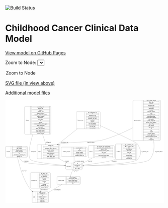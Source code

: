 <link rel='stylesheet' href="assets/style.css">
<link rel='stylesheet' href="https://unpkg.com/leaflet@1.5.1/dist/leaflet.css" integrity="sha512-xwE/Az9zrjBIphAcBb3F6JVqxf46+CDLwfLMHloNu6KEQCAWi6HcDUbeOfBIptF7tcCzusKFjFw2yuvEpDL9wQ==" crossorigin="">
<script type="text/javascript" src="https://code.jquery.com/jquery-3.2.1.min.js"></script>
<script type="text/javascript"  src="https://unpkg.com/leaflet@1.5.1/dist/leaflet.js"></script>
<script type="text/javascript" src="assets/actions.js"></script>

![Build Status](https://github.com/CBIIT/c3d-model/actions/workflows/model-test-and-deploy.yml/badge.svg)

# Childhood Cancer Clinical Data Model

[View model on GitHub Pages](https://cbiit.github.io/c3d-model/)


Zoom to Node: <select id="node_select">
  <option value="">Zoom to Node</option>
</select>
<div id="model"></div>

<p>
<a href="./model-desc/c3d-model.svg">SVG file (in view above)</a>
<p>
<a href="./model-desc">Additional model files</a>
<div id='graph' style='display:off;'>
<svg width="2350pt" height="1528pt"
 viewBox="0.00 0.00 2349.50 1528.00" xmlns="http://www.w3.org/2000/svg" xmlns:xlink="http://www.w3.org/1999/xlink">
<g id="graph0" class="graph" transform="scale(1 1) rotate(0) translate(4 1524)">
<title>Perl</title>
<polygon fill="#ffffff" stroke="transparent" points="-4,4 -4,-1524 2345.5,-1524 2345.5,4 -4,4"/>
<!-- genetic_analysis -->
<g id="node1" class="node">
<title>genetic_analysis</title>
<path fill="none" stroke="#000000" d="M1901.5,-921.5C1901.5,-921.5 2285.5,-921.5 2285.5,-921.5 2291.5,-921.5 2297.5,-927.5 2297.5,-933.5 2297.5,-933.5 2297.5,-1507.5 2297.5,-1507.5 2297.5,-1513.5 2291.5,-1519.5 2285.5,-1519.5 2285.5,-1519.5 1901.5,-1519.5 1901.5,-1519.5 1895.5,-1519.5 1889.5,-1513.5 1889.5,-1507.5 1889.5,-1507.5 1889.5,-933.5 1889.5,-933.5 1889.5,-927.5 1895.5,-921.5 1901.5,-921.5"/>
<text text-anchor="middle" x="1957" y="-1216.8" font-family="Times,serif" font-size="14.00" fill="#000000">genetic_analysis</text>
<polyline fill="none" stroke="#000000" points="2024.5,-921.5 2024.5,-1519.5 "/>
<text text-anchor="middle" x="2035" y="-1216.8" font-family="Times,serif" font-size="14.00" fill="#000000"> </text>
<polyline fill="none" stroke="#000000" points="2045.5,-921.5 2045.5,-1519.5 "/>
<text text-anchor="middle" x="2161" y="-1504.3" font-family="Times,serif" font-size="14.00" fill="#000000">age_at_genetic_analysis</text>
<polyline fill="none" stroke="#000000" points="2045.5,-1496.5 2276.5,-1496.5 "/>
<text text-anchor="middle" x="2161" y="-1481.3" font-family="Times,serif" font-size="14.00" fill="#000000">allelic_ratio</text>
<polyline fill="none" stroke="#000000" points="2045.5,-1473.5 2276.5,-1473.5 "/>
<text text-anchor="middle" x="2161" y="-1458.3" font-family="Times,serif" font-size="14.00" fill="#000000">alteration</text>
<polyline fill="none" stroke="#000000" points="2045.5,-1450.5 2276.5,-1450.5 "/>
<text text-anchor="middle" x="2161" y="-1435.3" font-family="Times,serif" font-size="14.00" fill="#000000">alteration_effect</text>
<polyline fill="none" stroke="#000000" points="2045.5,-1427.5 2276.5,-1427.5 "/>
<text text-anchor="middle" x="2161" y="-1412.3" font-family="Times,serif" font-size="14.00" fill="#000000">alteration_type</text>
<polyline fill="none" stroke="#000000" points="2045.5,-1404.5 2276.5,-1404.5 "/>
<text text-anchor="middle" x="2161" y="-1389.3" font-family="Times,serif" font-size="14.00" fill="#000000">chromosome</text>
<polyline fill="none" stroke="#000000" points="2045.5,-1381.5 2276.5,-1381.5 "/>
<text text-anchor="middle" x="2161" y="-1366.3" font-family="Times,serif" font-size="14.00" fill="#000000">cytoband</text>
<polyline fill="none" stroke="#000000" points="2045.5,-1358.5 2276.5,-1358.5 "/>
<text text-anchor="middle" x="2161" y="-1343.3" font-family="Times,serif" font-size="14.00" fill="#000000">dna_index_numeric</text>
<polyline fill="none" stroke="#000000" points="2045.5,-1335.5 2276.5,-1335.5 "/>
<text text-anchor="middle" x="2161" y="-1320.3" font-family="Times,serif" font-size="14.00" fill="#000000">exon</text>
<polyline fill="none" stroke="#000000" points="2045.5,-1312.5 2276.5,-1312.5 "/>
<text text-anchor="middle" x="2161" y="-1297.3" font-family="Times,serif" font-size="14.00" fill="#000000">fusion_partner_exon</text>
<polyline fill="none" stroke="#000000" points="2045.5,-1289.5 2276.5,-1289.5 "/>
<text text-anchor="middle" x="2161" y="-1274.3" font-family="Times,serif" font-size="14.00" fill="#000000">fusion_partner_gene</text>
<polyline fill="none" stroke="#000000" points="2045.5,-1266.5 2276.5,-1266.5 "/>
<text text-anchor="middle" x="2161" y="-1251.3" font-family="Times,serif" font-size="14.00" fill="#000000">fusion_partner_transcript</text>
<polyline fill="none" stroke="#000000" points="2045.5,-1243.5 2276.5,-1243.5 "/>
<text text-anchor="middle" x="2161" y="-1228.3" font-family="Times,serif" font-size="14.00" fill="#000000">gene_symbol</text>
<polyline fill="none" stroke="#000000" points="2045.5,-1220.5 2276.5,-1220.5 "/>
<text text-anchor="middle" x="2161" y="-1205.3" font-family="Times,serif" font-size="14.00" fill="#000000">genetic_analysis_id</text>
<polyline fill="none" stroke="#000000" points="2045.5,-1197.5 2276.5,-1197.5 "/>
<text text-anchor="middle" x="2161" y="-1182.3" font-family="Times,serif" font-size="14.00" fill="#000000">genomic_source_category</text>
<polyline fill="none" stroke="#000000" points="2045.5,-1174.5 2276.5,-1174.5 "/>
<text text-anchor="middle" x="2161" y="-1159.3" font-family="Times,serif" font-size="14.00" fill="#000000">hgvs_coding</text>
<polyline fill="none" stroke="#000000" points="2045.5,-1151.5 2276.5,-1151.5 "/>
<text text-anchor="middle" x="2161" y="-1136.3" font-family="Times,serif" font-size="14.00" fill="#000000">hgvs_genome</text>
<polyline fill="none" stroke="#000000" points="2045.5,-1128.5 2276.5,-1128.5 "/>
<text text-anchor="middle" x="2161" y="-1113.3" font-family="Times,serif" font-size="14.00" fill="#000000">hgvs_protein</text>
<polyline fill="none" stroke="#000000" points="2045.5,-1105.5 2276.5,-1105.5 "/>
<text text-anchor="middle" x="2161" y="-1090.3" font-family="Times,serif" font-size="14.00" fill="#000000">id</text>
<polyline fill="none" stroke="#000000" points="2045.5,-1082.5 2276.5,-1082.5 "/>
<text text-anchor="middle" x="2161" y="-1067.3" font-family="Times,serif" font-size="14.00" fill="#000000">iscn</text>
<polyline fill="none" stroke="#000000" points="2045.5,-1059.5 2276.5,-1059.5 "/>
<text text-anchor="middle" x="2161" y="-1044.3" font-family="Times,serif" font-size="14.00" fill="#000000">method</text>
<polyline fill="none" stroke="#000000" points="2045.5,-1036.5 2276.5,-1036.5 "/>
<text text-anchor="middle" x="2161" y="-1021.3" font-family="Times,serif" font-size="14.00" fill="#000000">reference_genome</text>
<polyline fill="none" stroke="#000000" points="2045.5,-1013.5 2276.5,-1013.5 "/>
<text text-anchor="middle" x="2161" y="-998.3" font-family="Times,serif" font-size="14.00" fill="#000000">reported_significance</text>
<polyline fill="none" stroke="#000000" points="2045.5,-990.5 2276.5,-990.5 "/>
<text text-anchor="middle" x="2161" y="-975.3" font-family="Times,serif" font-size="14.00" fill="#000000">reported_significance_system</text>
<polyline fill="none" stroke="#000000" points="2045.5,-967.5 2276.5,-967.5 "/>
<text text-anchor="middle" x="2161" y="-952.3" font-family="Times,serif" font-size="14.00" fill="#000000">result</text>
<polyline fill="none" stroke="#000000" points="2045.5,-944.5 2276.5,-944.5 "/>
<text text-anchor="middle" x="2161" y="-929.3" font-family="Times,serif" font-size="14.00" fill="#000000">+ 6 properties</text>
<polyline fill="none" stroke="#000000" points="2276.5,-921.5 2276.5,-1519.5 "/>
<text text-anchor="middle" x="2287" y="-1216.8" font-family="Times,serif" font-size="14.00" fill="#000000"> </text>
</g>
<!-- participant -->
<g id="node10" class="node">
<title>participant</title>
<path fill="none" stroke="#000000" d="M901,-495.5C901,-495.5 1132,-495.5 1132,-495.5 1138,-495.5 1144,-501.5 1144,-507.5 1144,-507.5 1144,-575.5 1144,-575.5 1144,-581.5 1138,-587.5 1132,-587.5 1132,-587.5 901,-587.5 901,-587.5 895,-587.5 889,-581.5 889,-575.5 889,-575.5 889,-507.5 889,-507.5 889,-501.5 895,-495.5 901,-495.5"/>
<text text-anchor="middle" x="937" y="-537.8" font-family="Times,serif" font-size="14.00" fill="#000000">participant</text>
<polyline fill="none" stroke="#000000" points="985,-495.5 985,-587.5 "/>
<text text-anchor="middle" x="995.5" y="-537.8" font-family="Times,serif" font-size="14.00" fill="#000000"> </text>
<polyline fill="none" stroke="#000000" points="1006,-495.5 1006,-587.5 "/>
<text text-anchor="middle" x="1064.5" y="-572.3" font-family="Times,serif" font-size="14.00" fill="#000000">id</text>
<polyline fill="none" stroke="#000000" points="1006,-564.5 1123,-564.5 "/>
<text text-anchor="middle" x="1064.5" y="-549.3" font-family="Times,serif" font-size="14.00" fill="#000000">participant_id</text>
<polyline fill="none" stroke="#000000" points="1006,-541.5 1123,-541.5 "/>
<text text-anchor="middle" x="1064.5" y="-526.3" font-family="Times,serif" font-size="14.00" fill="#000000">race</text>
<polyline fill="none" stroke="#000000" points="1006,-518.5 1123,-518.5 "/>
<text text-anchor="middle" x="1064.5" y="-503.3" font-family="Times,serif" font-size="14.00" fill="#000000">sex_at_birth</text>
<polyline fill="none" stroke="#000000" points="1123,-495.5 1123,-587.5 "/>
<text text-anchor="middle" x="1133.5" y="-537.8" font-family="Times,serif" font-size="14.00" fill="#000000"> </text>
</g>
<!-- genetic_analysis&#45;&gt;participant -->
<g id="edge14" class="edge">
<title>genetic_analysis&#45;&gt;participant</title>
<path fill="none" stroke="#000000" d="M2195.7522,-921.1316C2210.6882,-821.0081 2202.756,-715.536 2136.5,-639 2073.3671,-566.0716 1439.8958,-547.6353 1154.5569,-543.0202"/>
<polygon fill="#000000" stroke="#000000" points="1154.1937,-539.5141 1144.1396,-542.8553 1154.0829,-546.5132 1154.1937,-539.5141"/>
<text text-anchor="middle" x="2271.5" y="-750.8" font-family="Times,serif" font-size="14.00" fill="#000000">of_genetic_analysis</text>
</g>
<!-- sample -->
<g id="node11" class="node">
<title>sample</title>
<path fill="none" stroke="#000000" d="M479.5,-651C479.5,-651 793.5,-651 793.5,-651 799.5,-651 805.5,-657 805.5,-663 805.5,-663 805.5,-846 805.5,-846 805.5,-852 799.5,-858 793.5,-858 793.5,-858 479.5,-858 479.5,-858 473.5,-858 467.5,-852 467.5,-846 467.5,-846 467.5,-663 467.5,-663 467.5,-657 473.5,-651 479.5,-651"/>
<text text-anchor="middle" x="501.5" y="-750.8" font-family="Times,serif" font-size="14.00" fill="#000000">sample</text>
<polyline fill="none" stroke="#000000" points="535.5,-651 535.5,-858 "/>
<text text-anchor="middle" x="546" y="-750.8" font-family="Times,serif" font-size="14.00" fill="#000000"> </text>
<polyline fill="none" stroke="#000000" points="556.5,-651 556.5,-858 "/>
<text text-anchor="middle" x="670.5" y="-842.8" font-family="Times,serif" font-size="14.00" fill="#000000">anatomic_site</text>
<polyline fill="none" stroke="#000000" points="556.5,-835 784.5,-835 "/>
<text text-anchor="middle" x="670.5" y="-819.8" font-family="Times,serif" font-size="14.00" fill="#000000">id</text>
<polyline fill="none" stroke="#000000" points="556.5,-812 784.5,-812 "/>
<text text-anchor="middle" x="670.5" y="-796.8" font-family="Times,serif" font-size="14.00" fill="#000000">participant_age_at_collection</text>
<polyline fill="none" stroke="#000000" points="556.5,-789 784.5,-789 "/>
<text text-anchor="middle" x="670.5" y="-773.8" font-family="Times,serif" font-size="14.00" fill="#000000">percent_necrosis</text>
<polyline fill="none" stroke="#000000" points="556.5,-766 784.5,-766 "/>
<text text-anchor="middle" x="670.5" y="-750.8" font-family="Times,serif" font-size="14.00" fill="#000000">percent_tumor</text>
<polyline fill="none" stroke="#000000" points="556.5,-743 784.5,-743 "/>
<text text-anchor="middle" x="670.5" y="-727.8" font-family="Times,serif" font-size="14.00" fill="#000000">sample_description</text>
<polyline fill="none" stroke="#000000" points="556.5,-720 784.5,-720 "/>
<text text-anchor="middle" x="670.5" y="-704.8" font-family="Times,serif" font-size="14.00" fill="#000000">sample_id</text>
<polyline fill="none" stroke="#000000" points="556.5,-697 784.5,-697 "/>
<text text-anchor="middle" x="670.5" y="-681.8" font-family="Times,serif" font-size="14.00" fill="#000000">sample_tumor_status</text>
<polyline fill="none" stroke="#000000" points="556.5,-674 784.5,-674 "/>
<text text-anchor="middle" x="670.5" y="-658.8" font-family="Times,serif" font-size="14.00" fill="#000000">tumor_classification</text>
<polyline fill="none" stroke="#000000" points="784.5,-651 784.5,-858 "/>
<text text-anchor="middle" x="795" y="-750.8" font-family="Times,serif" font-size="14.00" fill="#000000"> </text>
</g>
<!-- genetic_analysis&#45;&gt;sample -->
<g id="edge15" class="edge">
<title>genetic_analysis&#45;&gt;sample</title>
<path fill="none" stroke="#000000" d="M1889.3328,-1109.4793C1757.2608,-1043.0777 1579.4216,-963.5699 1412.5,-921 1347.8826,-904.5207 877.5803,-891.6299 814.5,-870 807.7321,-867.6793 800.9666,-865.046 794.2421,-862.1608"/>
<polygon fill="#000000" stroke="#000000" points="795.6592,-858.9605 785.1013,-858.076 792.8032,-865.3514 795.6592,-858.9605"/>
<text text-anchor="middle" x="1262.5" y="-891.8" font-family="Times,serif" font-size="14.00" fill="#000000">of_genetic_analysis</text>
</g>
<!-- synonym -->
<g id="node2" class="node">
<title>synonym</title>
<path fill="none" stroke="#000000" d="M12,-674C12,-674 313,-674 313,-674 319,-674 325,-680 325,-686 325,-686 325,-823 325,-823 325,-829 319,-835 313,-835 313,-835 12,-835 12,-835 6,-835 0,-829 0,-823 0,-823 0,-686 0,-686 0,-680 6,-674 12,-674"/>
<text text-anchor="middle" x="40" y="-750.8" font-family="Times,serif" font-size="14.00" fill="#000000">synonym</text>
<polyline fill="none" stroke="#000000" points="80,-674 80,-835 "/>
<text text-anchor="middle" x="90.5" y="-750.8" font-family="Times,serif" font-size="14.00" fill="#000000"> </text>
<polyline fill="none" stroke="#000000" points="101,-674 101,-835 "/>
<text text-anchor="middle" x="202.5" y="-819.8" font-family="Times,serif" font-size="14.00" fill="#000000">associated_id</text>
<polyline fill="none" stroke="#000000" points="101,-812 304,-812 "/>
<text text-anchor="middle" x="202.5" y="-796.8" font-family="Times,serif" font-size="14.00" fill="#000000">data_location</text>
<polyline fill="none" stroke="#000000" points="101,-789 304,-789 "/>
<text text-anchor="middle" x="202.5" y="-773.8" font-family="Times,serif" font-size="14.00" fill="#000000">domain_category</text>
<polyline fill="none" stroke="#000000" points="101,-766 304,-766 "/>
<text text-anchor="middle" x="202.5" y="-750.8" font-family="Times,serif" font-size="14.00" fill="#000000">domain_description</text>
<polyline fill="none" stroke="#000000" points="101,-743 304,-743 "/>
<text text-anchor="middle" x="202.5" y="-727.8" font-family="Times,serif" font-size="14.00" fill="#000000">id</text>
<polyline fill="none" stroke="#000000" points="101,-720 304,-720 "/>
<text text-anchor="middle" x="202.5" y="-704.8" font-family="Times,serif" font-size="14.00" fill="#000000">repository_of_synonym_id</text>
<polyline fill="none" stroke="#000000" points="101,-697 304,-697 "/>
<text text-anchor="middle" x="202.5" y="-681.8" font-family="Times,serif" font-size="14.00" fill="#000000">synonym_id</text>
<polyline fill="none" stroke="#000000" points="304,-674 304,-835 "/>
<text text-anchor="middle" x="314.5" y="-750.8" font-family="Times,serif" font-size="14.00" fill="#000000"> </text>
</g>
<!-- study -->
<g id="node5" class="node">
<title>study</title>
<path fill="none" stroke="#000000" d="M406,-.5C406,-.5 625,-.5 625,-.5 631,-.5 637,-6.5 637,-12.5 637,-12.5 637,-149.5 637,-149.5 637,-155.5 631,-161.5 625,-161.5 625,-161.5 406,-161.5 406,-161.5 400,-161.5 394,-155.5 394,-149.5 394,-149.5 394,-12.5 394,-12.5 394,-6.5 400,-.5 406,-.5"/>
<text text-anchor="middle" x="422" y="-77.3" font-family="Times,serif" font-size="14.00" fill="#000000">study</text>
<polyline fill="none" stroke="#000000" points="450,-.5 450,-161.5 "/>
<text text-anchor="middle" x="460.5" y="-77.3" font-family="Times,serif" font-size="14.00" fill="#000000"> </text>
<polyline fill="none" stroke="#000000" points="471,-.5 471,-161.5 "/>
<text text-anchor="middle" x="543.5" y="-146.3" font-family="Times,serif" font-size="14.00" fill="#000000">dbgap_accession</text>
<polyline fill="none" stroke="#000000" points="471,-138.5 616,-138.5 "/>
<text text-anchor="middle" x="543.5" y="-123.3" font-family="Times,serif" font-size="14.00" fill="#000000">external_url</text>
<polyline fill="none" stroke="#000000" points="471,-115.5 616,-115.5 "/>
<text text-anchor="middle" x="543.5" y="-100.3" font-family="Times,serif" font-size="14.00" fill="#000000">id</text>
<polyline fill="none" stroke="#000000" points="471,-92.5 616,-92.5 "/>
<text text-anchor="middle" x="543.5" y="-77.3" font-family="Times,serif" font-size="14.00" fill="#000000">study_description</text>
<polyline fill="none" stroke="#000000" points="471,-69.5 616,-69.5 "/>
<text text-anchor="middle" x="543.5" y="-54.3" font-family="Times,serif" font-size="14.00" fill="#000000">study_id</text>
<polyline fill="none" stroke="#000000" points="471,-46.5 616,-46.5 "/>
<text text-anchor="middle" x="543.5" y="-31.3" font-family="Times,serif" font-size="14.00" fill="#000000">study_name</text>
<polyline fill="none" stroke="#000000" points="471,-23.5 616,-23.5 "/>
<text text-anchor="middle" x="543.5" y="-8.3" font-family="Times,serif" font-size="14.00" fill="#000000">study_status</text>
<polyline fill="none" stroke="#000000" points="616,-.5 616,-161.5 "/>
<text text-anchor="middle" x="626.5" y="-77.3" font-family="Times,serif" font-size="14.00" fill="#000000"> </text>
</g>
<!-- synonym&#45;&gt;study -->
<g id="edge9" class="edge">
<title>synonym&#45;&gt;study</title>
<path fill="none" stroke="#000000" d="M177.1167,-673.8876C200.3274,-562.2686 253.7712,-358.0296 355.5,-213 366.506,-197.3093 379.8514,-182.4373 394.0877,-168.722"/>
<polygon fill="#000000" stroke="#000000" points="396.7154,-171.0556 401.6059,-161.657 391.9217,-165.9545 396.7154,-171.0556"/>
<text text-anchor="middle" x="276" y="-465.8" font-family="Times,serif" font-size="14.00" fill="#000000">of_synonym</text>
</g>
<!-- synonym&#45;&gt;participant -->
<g id="edge10" class="edge">
<title>synonym&#45;&gt;participant</title>
<path fill="none" stroke="#000000" d="M198.271,-673.8445C213.8882,-647.8803 234.8288,-621.7711 261.5,-606 313.1771,-575.4426 675.0396,-555.6684 878.4504,-546.8363"/>
<polygon fill="#000000" stroke="#000000" points="878.7745,-550.3257 888.6146,-546.3984 878.4731,-543.3322 878.7745,-550.3257"/>
<text text-anchor="middle" x="304" y="-609.8" font-family="Times,serif" font-size="14.00" fill="#000000">of_synonym</text>
</g>
<!-- laboratory_test -->
<g id="node3" class="node">
<title>laboratory_test</title>
<path fill="none" stroke="#000000" d="M1059.5,-1094C1059.5,-1094 1391.5,-1094 1391.5,-1094 1397.5,-1094 1403.5,-1100 1403.5,-1106 1403.5,-1106 1403.5,-1335 1403.5,-1335 1403.5,-1341 1397.5,-1347 1391.5,-1347 1391.5,-1347 1059.5,-1347 1059.5,-1347 1053.5,-1347 1047.5,-1341 1047.5,-1335 1047.5,-1335 1047.5,-1106 1047.5,-1106 1047.5,-1100 1053.5,-1094 1059.5,-1094"/>
<text text-anchor="middle" x="1110.5" y="-1216.8" font-family="Times,serif" font-size="14.00" fill="#000000">laboratory_test</text>
<polyline fill="none" stroke="#000000" points="1173.5,-1094 1173.5,-1347 "/>
<text text-anchor="middle" x="1184" y="-1216.8" font-family="Times,serif" font-size="14.00" fill="#000000"> </text>
<polyline fill="none" stroke="#000000" points="1194.5,-1094 1194.5,-1347 "/>
<text text-anchor="middle" x="1288.5" y="-1331.8" font-family="Times,serif" font-size="14.00" fill="#000000">age_at_laboratory_test</text>
<polyline fill="none" stroke="#000000" points="1194.5,-1324 1382.5,-1324 "/>
<text text-anchor="middle" x="1288.5" y="-1308.8" font-family="Times,serif" font-size="14.00" fill="#000000">id</text>
<polyline fill="none" stroke="#000000" points="1194.5,-1301 1382.5,-1301 "/>
<text text-anchor="middle" x="1288.5" y="-1285.8" font-family="Times,serif" font-size="14.00" fill="#000000">laboratory_test_id</text>
<polyline fill="none" stroke="#000000" points="1194.5,-1278 1382.5,-1278 "/>
<text text-anchor="middle" x="1288.5" y="-1262.8" font-family="Times,serif" font-size="14.00" fill="#000000">laboratory_test_method</text>
<polyline fill="none" stroke="#000000" points="1194.5,-1255 1382.5,-1255 "/>
<text text-anchor="middle" x="1288.5" y="-1239.8" font-family="Times,serif" font-size="14.00" fill="#000000">laboratory_test_name</text>
<polyline fill="none" stroke="#000000" points="1194.5,-1232 1382.5,-1232 "/>
<text text-anchor="middle" x="1288.5" y="-1216.8" font-family="Times,serif" font-size="14.00" fill="#000000">sensitivity</text>
<polyline fill="none" stroke="#000000" points="1194.5,-1209 1382.5,-1209 "/>
<text text-anchor="middle" x="1288.5" y="-1193.8" font-family="Times,serif" font-size="14.00" fill="#000000">specimen</text>
<polyline fill="none" stroke="#000000" points="1194.5,-1186 1382.5,-1186 "/>
<text text-anchor="middle" x="1288.5" y="-1170.8" font-family="Times,serif" font-size="14.00" fill="#000000">test_result_modifier</text>
<polyline fill="none" stroke="#000000" points="1194.5,-1163 1382.5,-1163 "/>
<text text-anchor="middle" x="1288.5" y="-1147.8" font-family="Times,serif" font-size="14.00" fill="#000000">test_result_numeric</text>
<polyline fill="none" stroke="#000000" points="1194.5,-1140 1382.5,-1140 "/>
<text text-anchor="middle" x="1288.5" y="-1124.8" font-family="Times,serif" font-size="14.00" fill="#000000">test_result_text</text>
<polyline fill="none" stroke="#000000" points="1194.5,-1117 1382.5,-1117 "/>
<text text-anchor="middle" x="1288.5" y="-1101.8" font-family="Times,serif" font-size="14.00" fill="#000000">test_result_unit</text>
<polyline fill="none" stroke="#000000" points="1382.5,-1094 1382.5,-1347 "/>
<text text-anchor="middle" x="1393" y="-1216.8" font-family="Times,serif" font-size="14.00" fill="#000000"> </text>
</g>
<!-- laboratory_test&#45;&gt;participant -->
<g id="edge3" class="edge">
<title>laboratory_test&#45;&gt;participant</title>
<path fill="none" stroke="#000000" d="M1403.5919,-1140.7329C1614.4606,-1045.4454 1939.3803,-895.6211 1955.5,-870 2010.1727,-783.1016 2023.9564,-715.5125 1955.5,-639 1903.1209,-580.4568 1402.5603,-554.9167 1154.4781,-545.7816"/>
<polygon fill="#000000" stroke="#000000" points="1154.43,-542.2776 1144.3092,-545.4112 1154.1751,-549.273 1154.43,-542.2776"/>
<text text-anchor="middle" x="2067" y="-750.8" font-family="Times,serif" font-size="14.00" fill="#000000">of_laboratory_test</text>
</g>
<!-- laboratory_test&#45;&gt;sample -->
<g id="edge4" class="edge">
<title>laboratory_test&#45;&gt;sample</title>
<path fill="none" stroke="#000000" d="M1065.3312,-1093.779C974.6527,-1022.0367 862.3497,-933.1859 775.4178,-864.4078"/>
<polygon fill="#000000" stroke="#000000" points="777.3657,-861.486 767.3517,-858.0262 773.0225,-866.9757 777.3657,-861.486"/>
<text text-anchor="middle" x="877" y="-891.8" font-family="Times,serif" font-size="14.00" fill="#000000">of_laboratory_test</text>
</g>
<!-- diagnosis -->
<g id="node4" class="node">
<title>diagnosis</title>
<path fill="none" stroke="#000000" d="M295,-1013.5C295,-1013.5 660,-1013.5 660,-1013.5 666,-1013.5 672,-1019.5 672,-1025.5 672,-1025.5 672,-1415.5 672,-1415.5 672,-1421.5 666,-1427.5 660,-1427.5 660,-1427.5 295,-1427.5 295,-1427.5 289,-1427.5 283,-1421.5 283,-1415.5 283,-1415.5 283,-1025.5 283,-1025.5 283,-1019.5 289,-1013.5 295,-1013.5"/>
<text text-anchor="middle" x="325" y="-1216.8" font-family="Times,serif" font-size="14.00" fill="#000000">diagnosis</text>
<polyline fill="none" stroke="#000000" points="367,-1013.5 367,-1427.5 "/>
<text text-anchor="middle" x="377.5" y="-1216.8" font-family="Times,serif" font-size="14.00" fill="#000000"> </text>
<polyline fill="none" stroke="#000000" points="388,-1013.5 388,-1427.5 "/>
<text text-anchor="middle" x="519.5" y="-1412.3" font-family="Times,serif" font-size="14.00" fill="#000000">age_at_diagnosis</text>
<polyline fill="none" stroke="#000000" points="388,-1404.5 651,-1404.5 "/>
<text text-anchor="middle" x="519.5" y="-1389.3" font-family="Times,serif" font-size="14.00" fill="#000000">anatomic_site</text>
<polyline fill="none" stroke="#000000" points="388,-1381.5 651,-1381.5 "/>
<text text-anchor="middle" x="519.5" y="-1366.3" font-family="Times,serif" font-size="14.00" fill="#000000">diagnosis</text>
<polyline fill="none" stroke="#000000" points="388,-1358.5 651,-1358.5 "/>
<text text-anchor="middle" x="519.5" y="-1343.3" font-family="Times,serif" font-size="14.00" fill="#000000">diagnosis_basis</text>
<polyline fill="none" stroke="#000000" points="388,-1335.5 651,-1335.5 "/>
<text text-anchor="middle" x="519.5" y="-1320.3" font-family="Times,serif" font-size="14.00" fill="#000000">diagnosis_category</text>
<polyline fill="none" stroke="#000000" points="388,-1312.5 651,-1312.5 "/>
<text text-anchor="middle" x="519.5" y="-1297.3" font-family="Times,serif" font-size="14.00" fill="#000000">diagnosis_classification_system</text>
<polyline fill="none" stroke="#000000" points="388,-1289.5 651,-1289.5 "/>
<text text-anchor="middle" x="519.5" y="-1274.3" font-family="Times,serif" font-size="14.00" fill="#000000">diagnosis_comment</text>
<polyline fill="none" stroke="#000000" points="388,-1266.5 651,-1266.5 "/>
<text text-anchor="middle" x="519.5" y="-1251.3" font-family="Times,serif" font-size="14.00" fill="#000000">diagnosis_id</text>
<polyline fill="none" stroke="#000000" points="388,-1243.5 651,-1243.5 "/>
<text text-anchor="middle" x="519.5" y="-1228.3" font-family="Times,serif" font-size="14.00" fill="#000000">disease_phase</text>
<polyline fill="none" stroke="#000000" points="388,-1220.5 651,-1220.5 "/>
<text text-anchor="middle" x="519.5" y="-1205.3" font-family="Times,serif" font-size="14.00" fill="#000000">id</text>
<polyline fill="none" stroke="#000000" points="388,-1197.5 651,-1197.5 "/>
<text text-anchor="middle" x="519.5" y="-1182.3" font-family="Times,serif" font-size="14.00" fill="#000000">laterality</text>
<polyline fill="none" stroke="#000000" points="388,-1174.5 651,-1174.5 "/>
<text text-anchor="middle" x="519.5" y="-1159.3" font-family="Times,serif" font-size="14.00" fill="#000000">toronto_childhood_cancer_staging</text>
<polyline fill="none" stroke="#000000" points="388,-1151.5 651,-1151.5 "/>
<text text-anchor="middle" x="519.5" y="-1136.3" font-family="Times,serif" font-size="14.00" fill="#000000">tumor_classification</text>
<polyline fill="none" stroke="#000000" points="388,-1128.5 651,-1128.5 "/>
<text text-anchor="middle" x="519.5" y="-1113.3" font-family="Times,serif" font-size="14.00" fill="#000000">tumor_grade</text>
<polyline fill="none" stroke="#000000" points="388,-1105.5 651,-1105.5 "/>
<text text-anchor="middle" x="519.5" y="-1090.3" font-family="Times,serif" font-size="14.00" fill="#000000">tumor_stage_clinical_m</text>
<polyline fill="none" stroke="#000000" points="388,-1082.5 651,-1082.5 "/>
<text text-anchor="middle" x="519.5" y="-1067.3" font-family="Times,serif" font-size="14.00" fill="#000000">tumor_stage_clinical_n</text>
<polyline fill="none" stroke="#000000" points="388,-1059.5 651,-1059.5 "/>
<text text-anchor="middle" x="519.5" y="-1044.3" font-family="Times,serif" font-size="14.00" fill="#000000">tumor_stage_clinical_t</text>
<polyline fill="none" stroke="#000000" points="388,-1036.5 651,-1036.5 "/>
<text text-anchor="middle" x="519.5" y="-1021.3" font-family="Times,serif" font-size="14.00" fill="#000000">year_of_diagnosis</text>
<polyline fill="none" stroke="#000000" points="651,-1013.5 651,-1427.5 "/>
<text text-anchor="middle" x="661.5" y="-1216.8" font-family="Times,serif" font-size="14.00" fill="#000000"> </text>
</g>
<!-- diagnosis&#45;&gt;participant -->
<g id="edge7" class="edge">
<title>diagnosis&#45;&gt;participant</title>
<path fill="none" stroke="#000000" d="M404.9562,-1013.1514C360.9211,-869.5699 321.6101,-694.6474 369.5,-639 402.2707,-600.9209 698.7133,-568.9105 878.7646,-552.7655"/>
<polygon fill="#000000" stroke="#000000" points="879.1992,-556.2407 888.8491,-551.8669 878.5778,-549.2683 879.1992,-556.2407"/>
<text text-anchor="middle" x="414" y="-750.8" font-family="Times,serif" font-size="14.00" fill="#000000">of_diagnosis</text>
</g>
<!-- diagnosis&#45;&gt;sample -->
<g id="edge8" class="edge">
<title>diagnosis&#45;&gt;sample</title>
<path fill="none" stroke="#000000" d="M548.1657,-1013.3918C565.2423,-963.3434 582.8694,-911.6815 597.8428,-867.7971"/>
<polygon fill="#000000" stroke="#000000" points="601.1779,-868.8609 601.0947,-858.2664 594.5529,-866.6004 601.1779,-868.8609"/>
<text text-anchor="middle" x="635" y="-891.8" font-family="Times,serif" font-size="14.00" fill="#000000">of_diagnosis</text>
</g>
<!-- treatment_response -->
<g id="node6" class="node">
<title>treatment_response</title>
<path fill="none" stroke="#000000" d="M836,-685.5C836,-685.5 1197,-685.5 1197,-685.5 1203,-685.5 1209,-691.5 1209,-697.5 1209,-697.5 1209,-811.5 1209,-811.5 1209,-817.5 1203,-823.5 1197,-823.5 1197,-823.5 836,-823.5 836,-823.5 830,-823.5 824,-817.5 824,-811.5 824,-811.5 824,-697.5 824,-697.5 824,-691.5 830,-685.5 836,-685.5"/>
<text text-anchor="middle" x="904.5" y="-750.8" font-family="Times,serif" font-size="14.00" fill="#000000">treatment_response</text>
<polyline fill="none" stroke="#000000" points="985,-685.5 985,-823.5 "/>
<text text-anchor="middle" x="995.5" y="-750.8" font-family="Times,serif" font-size="14.00" fill="#000000"> </text>
<polyline fill="none" stroke="#000000" points="1006,-685.5 1006,-823.5 "/>
<text text-anchor="middle" x="1097" y="-808.3" font-family="Times,serif" font-size="14.00" fill="#000000">age_at_response</text>
<polyline fill="none" stroke="#000000" points="1006,-800.5 1188,-800.5 "/>
<text text-anchor="middle" x="1097" y="-785.3" font-family="Times,serif" font-size="14.00" fill="#000000">id</text>
<polyline fill="none" stroke="#000000" points="1006,-777.5 1188,-777.5 "/>
<text text-anchor="middle" x="1097" y="-762.3" font-family="Times,serif" font-size="14.00" fill="#000000">response</text>
<polyline fill="none" stroke="#000000" points="1006,-754.5 1188,-754.5 "/>
<text text-anchor="middle" x="1097" y="-739.3" font-family="Times,serif" font-size="14.00" fill="#000000">response_category</text>
<polyline fill="none" stroke="#000000" points="1006,-731.5 1188,-731.5 "/>
<text text-anchor="middle" x="1097" y="-716.3" font-family="Times,serif" font-size="14.00" fill="#000000">response_system</text>
<polyline fill="none" stroke="#000000" points="1006,-708.5 1188,-708.5 "/>
<text text-anchor="middle" x="1097" y="-693.3" font-family="Times,serif" font-size="14.00" fill="#000000">treatment_response_id</text>
<polyline fill="none" stroke="#000000" points="1188,-685.5 1188,-823.5 "/>
<text text-anchor="middle" x="1198.5" y="-750.8" font-family="Times,serif" font-size="14.00" fill="#000000"> </text>
</g>
<!-- treatment_response&#45;&gt;participant -->
<g id="edge13" class="edge">
<title>treatment_response&#45;&gt;participant</title>
<path fill="none" stroke="#000000" d="M1016.5,-685.345C1016.5,-657.1412 1016.5,-624.9366 1016.5,-598.1595"/>
<polygon fill="#000000" stroke="#000000" points="1020.0001,-597.805 1016.5,-587.805 1013.0001,-597.805 1020.0001,-597.805"/>
<text text-anchor="middle" x="1099.5" y="-609.8" font-family="Times,serif" font-size="14.00" fill="#000000">of_treatment_response</text>
</g>
<!-- reference_file -->
<g id="node7" class="node">
<title>reference_file</title>
<path fill="none" stroke="#000000" d="M377,-213.5C377,-213.5 654,-213.5 654,-213.5 660,-213.5 666,-219.5 666,-225.5 666,-225.5 666,-431.5 666,-431.5 666,-437.5 660,-443.5 654,-443.5 654,-443.5 377,-443.5 377,-443.5 371,-443.5 365,-437.5 365,-431.5 365,-431.5 365,-225.5 365,-225.5 365,-219.5 371,-213.5 377,-213.5"/>
<text text-anchor="middle" x="423" y="-324.8" font-family="Times,serif" font-size="14.00" fill="#000000">reference_file</text>
<polyline fill="none" stroke="#000000" points="481,-213.5 481,-443.5 "/>
<text text-anchor="middle" x="491.5" y="-324.8" font-family="Times,serif" font-size="14.00" fill="#000000"> </text>
<polyline fill="none" stroke="#000000" points="502,-213.5 502,-443.5 "/>
<text text-anchor="middle" x="573.5" y="-428.3" font-family="Times,serif" font-size="14.00" fill="#000000">dcf_indexd_guid</text>
<polyline fill="none" stroke="#000000" points="502,-420.5 645,-420.5 "/>
<text text-anchor="middle" x="573.5" y="-405.3" font-family="Times,serif" font-size="14.00" fill="#000000">file_category</text>
<polyline fill="none" stroke="#000000" points="502,-397.5 645,-397.5 "/>
<text text-anchor="middle" x="573.5" y="-382.3" font-family="Times,serif" font-size="14.00" fill="#000000">file_description</text>
<polyline fill="none" stroke="#000000" points="502,-374.5 645,-374.5 "/>
<text text-anchor="middle" x="573.5" y="-359.3" font-family="Times,serif" font-size="14.00" fill="#000000">file_name</text>
<polyline fill="none" stroke="#000000" points="502,-351.5 645,-351.5 "/>
<text text-anchor="middle" x="573.5" y="-336.3" font-family="Times,serif" font-size="14.00" fill="#000000">file_size</text>
<polyline fill="none" stroke="#000000" points="502,-328.5 645,-328.5 "/>
<text text-anchor="middle" x="573.5" y="-313.3" font-family="Times,serif" font-size="14.00" fill="#000000">file_type</text>
<polyline fill="none" stroke="#000000" points="502,-305.5 645,-305.5 "/>
<text text-anchor="middle" x="573.5" y="-290.3" font-family="Times,serif" font-size="14.00" fill="#000000">id</text>
<polyline fill="none" stroke="#000000" points="502,-282.5 645,-282.5 "/>
<text text-anchor="middle" x="573.5" y="-267.3" font-family="Times,serif" font-size="14.00" fill="#000000">md5sum</text>
<polyline fill="none" stroke="#000000" points="502,-259.5 645,-259.5 "/>
<text text-anchor="middle" x="573.5" y="-244.3" font-family="Times,serif" font-size="14.00" fill="#000000">reference_file_id</text>
<polyline fill="none" stroke="#000000" points="502,-236.5 645,-236.5 "/>
<text text-anchor="middle" x="573.5" y="-221.3" font-family="Times,serif" font-size="14.00" fill="#000000">reference_file_url</text>
<polyline fill="none" stroke="#000000" points="645,-213.5 645,-443.5 "/>
<text text-anchor="middle" x="655.5" y="-324.8" font-family="Times,serif" font-size="14.00" fill="#000000"> </text>
</g>
<!-- reference_file&#45;&gt;study -->
<g id="edge11" class="edge">
<title>reference_file&#45;&gt;study</title>
<path fill="none" stroke="#000000" d="M515.5,-213.4448C515.5,-199.4621 515.5,-185.3307 515.5,-171.7693"/>
<polygon fill="#000000" stroke="#000000" points="519.0001,-171.5218 515.5,-161.5218 512.0001,-171.5219 519.0001,-171.5218"/>
<text text-anchor="middle" x="576" y="-183.8" font-family="Times,serif" font-size="14.00" fill="#000000">of_reference_file</text>
</g>
<!-- survival -->
<g id="node8" class="node">
<title>survival</title>
<path fill="none" stroke="#000000" d="M1239,-662.5C1239,-662.5 1600,-662.5 1600,-662.5 1606,-662.5 1612,-668.5 1612,-674.5 1612,-674.5 1612,-834.5 1612,-834.5 1612,-840.5 1606,-846.5 1600,-846.5 1600,-846.5 1239,-846.5 1239,-846.5 1233,-846.5 1227,-840.5 1227,-834.5 1227,-834.5 1227,-674.5 1227,-674.5 1227,-668.5 1233,-662.5 1239,-662.5"/>
<text text-anchor="middle" x="1264" y="-750.8" font-family="Times,serif" font-size="14.00" fill="#000000">survival</text>
<polyline fill="none" stroke="#000000" points="1301,-662.5 1301,-846.5 "/>
<text text-anchor="middle" x="1311.5" y="-750.8" font-family="Times,serif" font-size="14.00" fill="#000000"> </text>
<polyline fill="none" stroke="#000000" points="1322,-662.5 1322,-846.5 "/>
<text text-anchor="middle" x="1456.5" y="-831.3" font-family="Times,serif" font-size="14.00" fill="#000000">age_at_event_free_survival_status</text>
<polyline fill="none" stroke="#000000" points="1322,-823.5 1591,-823.5 "/>
<text text-anchor="middle" x="1456.5" y="-808.3" font-family="Times,serif" font-size="14.00" fill="#000000">age_at_last_known_survival_status</text>
<polyline fill="none" stroke="#000000" points="1322,-800.5 1591,-800.5 "/>
<text text-anchor="middle" x="1456.5" y="-785.3" font-family="Times,serif" font-size="14.00" fill="#000000">cause_of_death</text>
<polyline fill="none" stroke="#000000" points="1322,-777.5 1591,-777.5 "/>
<text text-anchor="middle" x="1456.5" y="-762.3" font-family="Times,serif" font-size="14.00" fill="#000000">event_free_survival_status</text>
<polyline fill="none" stroke="#000000" points="1322,-754.5 1591,-754.5 "/>
<text text-anchor="middle" x="1456.5" y="-739.3" font-family="Times,serif" font-size="14.00" fill="#000000">first_event</text>
<polyline fill="none" stroke="#000000" points="1322,-731.5 1591,-731.5 "/>
<text text-anchor="middle" x="1456.5" y="-716.3" font-family="Times,serif" font-size="14.00" fill="#000000">id</text>
<polyline fill="none" stroke="#000000" points="1322,-708.5 1591,-708.5 "/>
<text text-anchor="middle" x="1456.5" y="-693.3" font-family="Times,serif" font-size="14.00" fill="#000000">last_known_survival_status</text>
<polyline fill="none" stroke="#000000" points="1322,-685.5 1591,-685.5 "/>
<text text-anchor="middle" x="1456.5" y="-670.3" font-family="Times,serif" font-size="14.00" fill="#000000">survival_id</text>
<polyline fill="none" stroke="#000000" points="1591,-662.5 1591,-846.5 "/>
<text text-anchor="middle" x="1601.5" y="-750.8" font-family="Times,serif" font-size="14.00" fill="#000000"> </text>
</g>
<!-- survival&#45;&gt;participant -->
<g id="edge12" class="edge">
<title>survival&#45;&gt;participant</title>
<path fill="none" stroke="#000000" d="M1285.1701,-662.3227C1253.5245,-642.4681 1219.4064,-622.51 1186.5,-606 1176.0297,-600.7468 1165.0227,-595.6612 1153.8547,-590.8051"/>
<polygon fill="#000000" stroke="#000000" points="1155.0146,-587.4946 1144.4438,-586.7813 1152.2626,-593.9309 1155.0146,-587.4946"/>
<text text-anchor="middle" x="1253" y="-609.8" font-family="Times,serif" font-size="14.00" fill="#000000">of_survival</text>
</g>
<!-- treatment -->
<g id="node9" class="node">
<title>treatment</title>
<path fill="none" stroke="#000000" d="M1642.5,-639.5C1642.5,-639.5 1934.5,-639.5 1934.5,-639.5 1940.5,-639.5 1946.5,-645.5 1946.5,-651.5 1946.5,-651.5 1946.5,-857.5 1946.5,-857.5 1946.5,-863.5 1940.5,-869.5 1934.5,-869.5 1934.5,-869.5 1642.5,-869.5 1642.5,-869.5 1636.5,-869.5 1630.5,-863.5 1630.5,-857.5 1630.5,-857.5 1630.5,-651.5 1630.5,-651.5 1630.5,-645.5 1636.5,-639.5 1642.5,-639.5"/>
<text text-anchor="middle" x="1675" y="-750.8" font-family="Times,serif" font-size="14.00" fill="#000000">treatment</text>
<polyline fill="none" stroke="#000000" points="1719.5,-639.5 1719.5,-869.5 "/>
<text text-anchor="middle" x="1730" y="-750.8" font-family="Times,serif" font-size="14.00" fill="#000000"> </text>
<polyline fill="none" stroke="#000000" points="1740.5,-639.5 1740.5,-869.5 "/>
<text text-anchor="middle" x="1833" y="-854.3" font-family="Times,serif" font-size="14.00" fill="#000000">age_at_treatment_end</text>
<polyline fill="none" stroke="#000000" points="1740.5,-846.5 1925.5,-846.5 "/>
<text text-anchor="middle" x="1833" y="-831.3" font-family="Times,serif" font-size="14.00" fill="#000000">age_at_treatment_start</text>
<polyline fill="none" stroke="#000000" points="1740.5,-823.5 1925.5,-823.5 "/>
<text text-anchor="middle" x="1833" y="-808.3" font-family="Times,serif" font-size="14.00" fill="#000000">dose</text>
<polyline fill="none" stroke="#000000" points="1740.5,-800.5 1925.5,-800.5 "/>
<text text-anchor="middle" x="1833" y="-785.3" font-family="Times,serif" font-size="14.00" fill="#000000">dose_frequency</text>
<polyline fill="none" stroke="#000000" points="1740.5,-777.5 1925.5,-777.5 "/>
<text text-anchor="middle" x="1833" y="-762.3" font-family="Times,serif" font-size="14.00" fill="#000000">dose_route</text>
<polyline fill="none" stroke="#000000" points="1740.5,-754.5 1925.5,-754.5 "/>
<text text-anchor="middle" x="1833" y="-739.3" font-family="Times,serif" font-size="14.00" fill="#000000">dose_unit</text>
<polyline fill="none" stroke="#000000" points="1740.5,-731.5 1925.5,-731.5 "/>
<text text-anchor="middle" x="1833" y="-716.3" font-family="Times,serif" font-size="14.00" fill="#000000">id</text>
<polyline fill="none" stroke="#000000" points="1740.5,-708.5 1925.5,-708.5 "/>
<text text-anchor="middle" x="1833" y="-693.3" font-family="Times,serif" font-size="14.00" fill="#000000">treatment_agent</text>
<polyline fill="none" stroke="#000000" points="1740.5,-685.5 1925.5,-685.5 "/>
<text text-anchor="middle" x="1833" y="-670.3" font-family="Times,serif" font-size="14.00" fill="#000000">treatment_id</text>
<polyline fill="none" stroke="#000000" points="1740.5,-662.5 1925.5,-662.5 "/>
<text text-anchor="middle" x="1833" y="-647.3" font-family="Times,serif" font-size="14.00" fill="#000000">treatment_type</text>
<polyline fill="none" stroke="#000000" points="1925.5,-639.5 1925.5,-869.5 "/>
<text text-anchor="middle" x="1936" y="-750.8" font-family="Times,serif" font-size="14.00" fill="#000000"> </text>
</g>
<!-- treatment&#45;&gt;participant -->
<g id="edge6" class="edge">
<title>treatment&#45;&gt;participant</title>
<path fill="none" stroke="#000000" d="M1630.3251,-642.7248C1627.3864,-641.4274 1624.4435,-640.184 1621.5,-639 1538.943,-605.7928 1305.9511,-574.3523 1154.3763,-556.5487"/>
<polygon fill="#000000" stroke="#000000" points="1154.3985,-553.0276 1144.0599,-555.3433 1153.586,-559.9803 1154.3985,-553.0276"/>
<text text-anchor="middle" x="1608.5" y="-609.8" font-family="Times,serif" font-size="14.00" fill="#000000">of_treatment</text>
</g>
<!-- consent_group -->
<g id="node12" class="node">
<title>consent_group</title>
<path fill="none" stroke="#000000" d="M775,-271C775,-271 1100,-271 1100,-271 1106,-271 1112,-277 1112,-283 1112,-283 1112,-374 1112,-374 1112,-380 1106,-386 1100,-386 1100,-386 775,-386 775,-386 769,-386 763,-380 763,-374 763,-374 763,-283 763,-283 763,-277 769,-271 775,-271"/>
<text text-anchor="middle" x="824" y="-324.8" font-family="Times,serif" font-size="14.00" fill="#000000">consent_group</text>
<polyline fill="none" stroke="#000000" points="885,-271 885,-386 "/>
<text text-anchor="middle" x="895.5" y="-324.8" font-family="Times,serif" font-size="14.00" fill="#000000"> </text>
<polyline fill="none" stroke="#000000" points="906,-271 906,-386 "/>
<text text-anchor="middle" x="998.5" y="-370.8" font-family="Times,serif" font-size="14.00" fill="#000000">consent_group_id</text>
<polyline fill="none" stroke="#000000" points="906,-363 1091,-363 "/>
<text text-anchor="middle" x="998.5" y="-347.8" font-family="Times,serif" font-size="14.00" fill="#000000">consent_group_name</text>
<polyline fill="none" stroke="#000000" points="906,-340 1091,-340 "/>
<text text-anchor="middle" x="998.5" y="-324.8" font-family="Times,serif" font-size="14.00" fill="#000000">consent_group_number</text>
<polyline fill="none" stroke="#000000" points="906,-317 1091,-317 "/>
<text text-anchor="middle" x="998.5" y="-301.8" font-family="Times,serif" font-size="14.00" fill="#000000">consent_group_suffix</text>
<polyline fill="none" stroke="#000000" points="906,-294 1091,-294 "/>
<text text-anchor="middle" x="998.5" y="-278.8" font-family="Times,serif" font-size="14.00" fill="#000000">id</text>
<polyline fill="none" stroke="#000000" points="1091,-271 1091,-386 "/>
<text text-anchor="middle" x="1101.5" y="-324.8" font-family="Times,serif" font-size="14.00" fill="#000000"> </text>
</g>
<!-- participant&#45;&gt;consent_group -->
<g id="edge5" class="edge">
<title>participant&#45;&gt;consent_group</title>
<path fill="none" stroke="#000000" d="M999.3582,-495.2822C988.5368,-466.1056 974.3773,-427.9287 962.3364,-395.4641"/>
<polygon fill="#000000" stroke="#000000" points="965.5969,-394.19 958.8379,-386.0312 959.0338,-396.6242 965.5969,-394.19"/>
<text text-anchor="middle" x="1042" y="-465.8" font-family="Times,serif" font-size="14.00" fill="#000000">of_participant</text>
</g>
<!-- sample&#45;&gt;participant -->
<g id="edge1" class="edge">
<title>sample&#45;&gt;participant</title>
<path fill="none" stroke="#000000" d="M794.0603,-650.7963C800.925,-646.7434 807.7584,-642.7944 814.5,-639 843.4854,-622.6862 875.6159,-606.4048 905.566,-591.9501"/>
<polygon fill="#000000" stroke="#000000" points="907.2844,-595.0076 914.785,-587.5248 904.2552,-588.697 907.2844,-595.0076"/>
<text text-anchor="middle" x="911" y="-609.8" font-family="Times,serif" font-size="14.00" fill="#000000">of_sample</text>
</g>
<!-- consent_group&#45;&gt;study -->
<g id="edge2" class="edge">
<title>consent_group&#45;&gt;study</title>
<path fill="none" stroke="#000000" d="M839.3583,-270.9406C781.7954,-237.1803 708.3532,-194.1071 645.9639,-157.5161"/>
<polygon fill="#000000" stroke="#000000" points="647.6332,-154.4377 637.2366,-152.3977 644.0919,-160.4758 647.6332,-154.4377"/>
<text text-anchor="middle" x="765" y="-183.8" font-family="Times,serif" font-size="14.00" fill="#000000">of_consent_group</text>
</g>
</g>
</svg>
</div>
